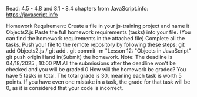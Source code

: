 Read:
4.5 - 4.8 and 8.1 - 8.4 chapters from JavaScript.info:  https://javascript.info

Homework Requirement:
Create a file in your js-training project and name it Objects2.js
Paste the full homework requirements (tasks) into your file. (You can find the homework requirements in the attached file)
Complete all the tasks.
Push your file to the remote repository by following these steps:
git add Objects2.js / git add .
git commit -m "Lesson 12: "Objects in JavaScript"
git push origin
Hand in(Submit) the homework.
Note: 
The deadline is 04/18/2025 , 10:00 PM
All the submissions after the deadline won't be checked and you will be graded 0
How will the homework be graded?
You have 5 tasks in total.
The total grade is 30, meaning each task is worth 5 points. If you have even one mistake in a task, the grade for that task will be 0, as it is considered that your code is incorrect.